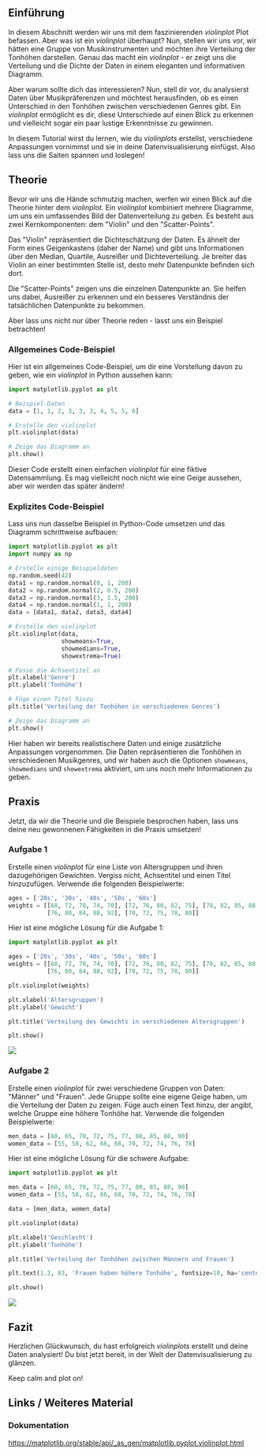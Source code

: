 ## Einführung
In diesem Abschnitt werden wir uns mit dem faszinierenden *violinplot* Plot befassen. Aber was ist ein *violinplot* überhaupt? Nun, stellen wir uns vor, wir hätten eine Gruppe von Musikinstrumenten und möchten ihre Verteilung der Tonhöhen darstellen. Genau das macht ein *violinplot* - er zeigt uns die Verteilung und die Dichte der Daten in einem eleganten und informativen Diagramm.

Aber warum sollte dich das interessieren? Nun, stell dir vor, du analysierst Daten über Musikpräferenzen und möchtest herausfinden, ob es einen Unterschied in den Tonhöhen zwischen verschiedenen Genres gibt. Ein *violinplot* ermöglicht es dir, diese Unterschiede auf einen Blick zu erkennen und vielleicht sogar ein paar lustige Erkenntnisse zu gewinnen.

In diesem Tutorial wirst du lernen, wie du *violinplots* erstellst, verschiedene Anpassungen vornimmst und sie in deine Datenvisualisierung einfügst. Also lass uns die Saiten spannen und loslegen!

## Theorie
Bevor wir uns die Hände schmutzig machen, werfen wir einen Blick auf die Theorie hinter dem *violinplot*. Ein *violinplot* kombiniert mehrere Diagramme, um uns ein umfassendes Bild der Datenverteilung zu geben. Es besteht aus zwei Kernkomponenten: dem "Violin" und den "Scatter-Points".

Das "Violin" repräsentiert die Dichteschätzung der Daten. Es ähnelt der Form eines Geigenkastens (daher der Name) und gibt uns Informationen über den Median, Quartile, Ausreißer und Dichteverteilung. Je breiter das Violin an einer bestimmten Stelle ist, desto mehr Datenpunkte befinden sich dort.

Die "Scatter-Points" zeigen uns die einzelnen Datenpunkte an. Sie helfen uns dabei, Ausreißer zu erkennen und ein besseres Verständnis der tatsächlichen Datenpunkte zu bekommen.

Aber lass uns nicht nur über Theorie reden - lasst uns ein Beispiel betrachten!

### Allgemeines Code-Beispiel
Hier ist ein allgemeines Code-Beispiel, um dir eine Vorstellung davon zu geben, wie ein *violinplot* in Python aussehen kann:

```python
import matplotlib.pyplot as plt

# Beispiel-Daten
data = [1, 1, 2, 3, 3, 3, 4, 5, 5, 6]

# Erstelle den violinplot
plt.violinplot(data)

# Zeige das Diagramm an
plt.show()
```

Dieser Code erstellt einen einfachen *violinplot* für eine fiktive Datensammlung. Es mag vielleicht noch nicht wie eine Geige aussehen, aber wir werden das später ändern!

### Explizites Code-Beispiel
Lass uns nun dasselbe Beispiel in Python-Code umsetzen und das Diagramm schrittweise aufbauen:

```python
import matplotlib.pyplot as plt
import numpy as np

# Erstelle einige Beispieldaten
np.random.seed(42)
data1 = np.random.normal(0, 1, 200)
data2 = np.random.normal(2, 0.5, 200)
data3 = np.random.normal(3, 1.5, 200)
data4 = np.random.normal(1, 1, 200)
data = [data1, data2, data3, data4]

# Erstelle den violinplot
plt.violinplot(data,
               showmeans=True,
               showmedians=True,
               showextrema=True)

# Passe die Achsentitel an
plt.xlabel('Genre')
plt.ylabel('Tonhöhe')

# Füge einen Titel hinzu
plt.title('Verteilung der Tonhöhen in verschiedenen Genres')

# Zeige das Diagramm an
plt.show()
```

Hier haben wir bereits realistischere Daten und einige zusätzliche Anpassungen vorgenommen. Die Daten repräsentieren die Tonhöhen in verschiedenen Musikgenres, und wir haben auch die Optionen `showmeans`, `showmedians` und `showextrema` aktiviert, um uns noch mehr Informationen zu geben.

## Praxis
Jetzt, da wir die Theorie und die Beispiele besprochen haben, lass uns deine neu gewonnenen Fähigkeiten in die Praxis umsetzen!

### Aufgabe 1
Erstelle einen *violinplot* für eine Liste von Altersgruppen und ihren dazugehörigen Gewichten. Vergiss nicht, Achsentitel und einen Titel hinzuzufügen. Verwende die folgenden Beispielwerte:

```python
ages = ['20s', '30s', '40s', '50s', '60s']
weights = [[68, 72, 78, 74, 70], [72, 76, 80, 82, 75], [78, 82, 85, 88, 92],
           [76, 80, 84, 88, 92], [70, 72, 75, 78, 80]]
```

Hier ist eine mögliche Lösung für die Aufgabe 1:

```python
import matplotlib.pyplot as plt

ages = ['20s', '30s', '40s', '50s', '60s']
weights = [[68, 72, 78, 74, 70], [72, 76, 80, 82, 75], [78, 82, 85, 88, 92],
           [76, 80, 84, 88, 92], [70, 72, 75, 78, 80]]

plt.violinplot(weights)

plt.xlabel('Altersgruppen')
plt.ylabel('Gewicht')

plt.title('Verteilung des Gewichts in verschiedenen Altersgruppen')

plt.show()
```
![](https://github.com/janehlenb/Projektarbeit-ChatGPT-Python/blob/main/Images/Darstellung/Plottypen/Array_Fields/violinplot/ms_aufgabe1.png)

### Aufgabe 2
Erstelle einen *violinplot* für zwei verschiedene Gruppen von Daten: "Männer" und "Frauen". Jede Gruppe sollte eine eigene Geige haben, um die Verteilung der Daten zu zeigen. Füge auch einen Text hinzu, der angibt, welche Gruppe eine höhere Tonhöhe hat. Verwende die folgenden Beispielwerte:

```python
men_data = [60, 65, 70, 72, 75, 77, 80, 85, 88, 90]
women_data = [55, 58, 62, 66, 68, 70, 72, 74, 76, 78]
```

Hier ist eine mögliche Lösung für die schwere Aufgabe:

```python
import matplotlib.pyplot as plt

men_data = [60, 65, 70, 72, 75, 77, 80, 85, 88, 90]
women_data = [55, 58, 62, 66, 68, 70, 72, 74, 76, 78]

data = [men_data, women_data]

plt.violinplot(data)

plt.xlabel('Geschlecht')
plt.ylabel('Tonhöhe')

plt.title('Verteilung der Tonhöhen zwischen Männern und Frauen')

plt.text(1.2, 83, 'Frauen haben höhere Tonhöhe', fontsize=10, ha='center')

plt.show()
```
![](https://github.com/janehlenb/Projektarbeit-ChatGPT-Python/blob/main/Images/Darstellung/Plottypen/Array_Fields/violinplot/ms_aufgabe2.png)

## Fazit
Herzlichen Glückwunsch, du hast erfolgreich *violinplots* erstellt und deine Daten analysiert! Du bist jetzt bereit, in der Welt der Datenvisualisierung zu glänzen.

Keep calm and plot on!

## Links / Weiteres Material
### Dokumentation
https://matplotlib.org/stable/api/_as_gen/matplotlib.pyplot.violinplot.html